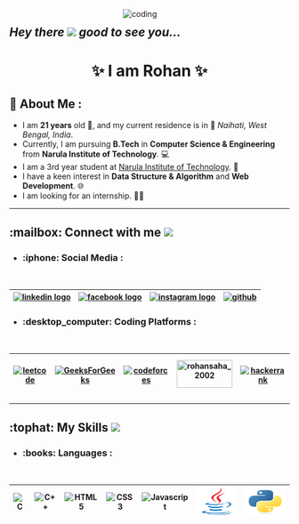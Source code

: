 <img align="right" alt="coding" width="300" src="https://camo.githubusercontent.com/5ddf73ad3a205111cf8c686f687fc216c2946a75005718c8da5b837ad9de78c9/68747470733a2f2f7468756d62732e6766796361742e636f6d2f4576696c4e657874446576696c666973682d736d616c6c2e676966">

<h2> <em>Hey there</em> <img src = "https://raw.githubusercontent.com/MartinHeinz/MartinHeinz/master/wave.gif" width = 30px><em>   good to see you...</em></h2>
<h1 align='center'>✨ I am Rohan ✨</h1> 

## :star2: About Me :
- I am **21 years** old :boy:, and my current residence is in :round_pushpin: _Naihati, West Bengal, India_.
- Currently, I am pursuing **B.Tech** in **Computer Science & Engineering** from **Narula Institute of Technology**. :computer:
- I am a 3rd year student at [Narula Institute of Technology](https://en.wikipedia.org/wiki/Narula_Institute_of_Technology). :school:
- I have a keen interest in **Data Structure & Algorithm** and **Web Development**. :globe_with_meridians:
- I am looking for an internship. :man_technologist:

<hr/>

<h2> :mailbox: Connect with me <img src='https://raw.githubusercontent.com/ShahriarShafin/ShahriarShafin/main/Assets/handshake.gif' width="100px"> </h2>

- <h3> :iphone: Social Media : </h3>
<br clear="both">
<div align="center">

| [<img src="https://raw.githubusercontent.com/maurodesouza/profile-readme-generator/master/src/assets/icons/social/linkedin/default.svg" alt="linkedin logo" title="Rohan" width="110" height="50">](https://www.linkedin.com/in/rohan-saha-646a26243)  | [<img src="https://raw.githubusercontent.com/maurodesouza/profile-readme-generator/master/src/assets/icons/social/facebook/default.svg" alt="facebook logo" title="Rohan Saha" width="110" height="50">](https://www.facebook.com/rohan.saha.7106670) |  [<img src="https://raw.githubusercontent.com/maurodesouza/profile-readme-generator/master/src/assets/icons/social/instagram/default.svg" alt="instagram logo" title="roh_an727" width="110" height="50">](https://www.instagram.com/roh_an727) | [<img src="https://raw.githubusercontent.com/rahulbanerjee26/githubAboutMeGenerator/main/icons/github.svg" alt="github" title="Roh727an" width="100" height="50">](https://www.github.com/Roh727an) |
|---|---|---|---|
</div>

- <h3> :desktop_computer: Coding Platforms :</h3>
<br clear="both">
<div align="center">

| [<img src="https://raw.githubusercontent.com/rahuldkjain/github-profile-readme-generator/master/src/images/icons/Social/leet-code.svg" alt="leetcode" title="coding727tree" width="100" height="50">](https://leetcode.com/coding727tree/) | [<img src="https://raw.githubusercontent.com/rahuldkjain/github-profile-readme-generator/master/src/images/icons/Social/geeks-for-geeks.svg" alt="GeeksForGeeks" title="roh_an727" width="100" height="50">](https://auth.geeksforgeeks.org/user/roh_an727) | <img width="20" /> [<img src="https://raw.githubusercontent.com/rahuldkjain/github-profile-readme-generator/master/src/images/icons/Social/codeforces.svg" alt="codeforces" title="rohansaha_2002" width="50" height="50">](https://codeforces.com/profile/rohan_2002) <img width="20" /> | [<img src="https://cdn.codechef.com/sites/default/files/uploads/pictures/4affd66504e9b0069d72dddacaadda29.png" title="rohansaha_2002" width="100" height="50">](https://www.codechef.com/users/rohansaha_2002) | <img width="20" /> [<img src="https://raw.githubusercontent.com/rahuldkjain/github-profile-readme-generator/master/src/images/icons/Social/hackerrank.svg" alt="hackerrank" title="rohansaha1649" width="50" height="50">](https://www.hackerrank.com/rohansaha1649?hr_r=1) <img width="20" /> |
|---|---|---|---|---|
</div>

<hr/>

<h2> :tophat: My Skills <img src = "https://media2.giphy.com/media/QssGEmpkyEOhBCb7e1/giphy.gif?cid=ecf05e47a0n3gi1bfqntqmob8g9aid1oyj2wr3ds3mg700bl&rid=giphy.gif" width = 32px> </h2>

- <h3> :books: Languages : </h3> 
<br clear="both">
<div align="center">
  
| <img src="https://cdn.jsdelivr.net/gh/devicons/devicon/icons/c/c-original.svg" height="50" width="100" alt="C"  /> | <img src="https://cdn.jsdelivr.net/gh/devicons/devicon/icons/cplusplus/cplusplus-original.svg" height="50" width="100" alt="C++"  /> | <img src="https://cdn.jsdelivr.net/gh/devicons/devicon/icons/html5/html5-original.svg" height="50" width="100" alt="HTML5"  /> | <img src="https://cdn.jsdelivr.net/gh/devicons/devicon/icons/css3/css3-original.svg" height="50" width="100" alt="CSS3"  /> | <img src="https://cdn.jsdelivr.net/gh/devicons/devicon/icons/javascript/javascript-original.svg" height="50" width="100" alt="Javascript"  /> | <img src="https://raw.githubusercontent.com/devicons/devicon/master/icons/java/java-original.svg" height="50" width="100" alt="Java"  /> | <img src="https://raw.githubusercontent.com/devicons/devicon/master/icons/python/python-original.svg" height="50" width="100" alt="Solidity"  /> 
|---|---|---|---|---|---|---|
###
